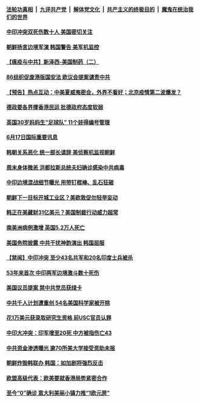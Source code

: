 ####  [法轮功真相](../../../../basic/blob/master/README.md?t=06180002) &nbsp;|&nbsp; [九评共产党](../../../../9ping.md/blob/master/README.md?t=06180002) &nbsp;|&nbsp; [解体党文化](../../../../jtdwh.md/blob/master/README.md?t=06180002)  &nbsp;|&nbsp; [共产主义的终极目的](../../../../gczydzjmd.md/blob/master/README.md?t=06180002) &nbsp;|&nbsp; [魔鬼在统治我们的世界](../../../../mgztzwmdsj.md/blob/master/README.md?t=06180002) 

#### [中印冲突双死伤数十人 美国密切关注](../pages/prog202/a102873387.md?t=06180002) 

#### [朝鲜扬言边境军演 韩国警告 美军机监控](../pages/prog202/a102873395.md?t=06180002) 

#### [【瘟疫与中共】新泽西-美国制药（二）](../pages/prog202/a102873382.md?t=06180002) 

#### [86组织促废港版国安法 欧议会提案谴责中共](../pages/prog202/a102873354.md?t=06180002) 

#### [【预告】热点互动：中美夏威夷密会，外界不看好；北京疫情第二波爆发？](../pages/prog202/a102873352.md?t=06180002) 

#### [德政要各界撑香港民运  批德政府态度软弱](../pages/prog202/a102873333.md?t=06180002) 


#### [英国30岁妈妈生“足球队” 11个娃得编号管理](../pages/prog202/a102873156.md?t=06180002) 

#### [6月17日国际重要讯息](../pages/prog202/a102873153.md?t=06180002) 

#### [韩朝关系恶化 统一部长请辞 美侦察机监视朝鲜](../pages/prog202/a102873126.md?t=06180002) 


#### [周末身体微恙 洪都拉斯总统夫妇确诊感染中共病毒](../pages/prog202/a102873027.md?t=06180002) 

#### [中印边境混战细节曝光 用带钉棍棒、乱石狂砸](../pages/prog202/a102872969.md?t=06180002) 


#### [朝鲜下一目标开城工业区？美欧敦促勿轻举妄动](../pages/prog202/a102872916.md?t=06180002) 

#### [韩正在美藏财31亿美元？美国制裁行动威力超常](../pages/prog202/a102872931.md?t=06180002) 

#### [南美洲病例激增 英国5.2万人死亡](../pages/prog202/a102872560.md?t=06180002) 


#### [美国务院披露 中共干扰神韵演出 韩国屈服](../pages/prog202/a102872815.md?t=06180002) 

#### [【禁闻】中印冲突 至少43名共军和20名印度士兵被杀](../pages/prog202/a102872732.md?t=06180002) 

#### [53年来首次 中印两军边境激斗数十死伤](../pages/prog202/a102872722.md?t=06180002) 

#### [美国议员提案 禁中共党员获绿卡](../pages/prog202/a102872670.md?t=06180002) 

#### [中共千人计划遭重创 54名美国科学家被开除](../pages/prog202/a102872589.md?t=06180002) 

#### [花1万美元获录取研究生资格 前USC官员认罪](../pages/prog202/a102872662.md?t=06180002) 

#### [中印大冲突：印军增至20死 中方被指伤亡43](../pages/prog202/a102872653.md?t=06180002) 


#### [中共资金渗透曝光 逾70所美大学接受资助未报](../pages/prog202/a102872570.md?t=06180002) 

#### [朝鲜炸毁韩联办 韩国：如加剧将强烈反击](../pages/prog202/a102872554.md?t=06180002) 

#### [欧盟高级代表：欧美要就香港局势紧密合作](../pages/prog202/a102872543.md?t=06180002) 

#### [至今“0”确诊 意大利美丽小镇力推“1欧元房”](../pages/prog202/a102872336.md?t=06180002) 

